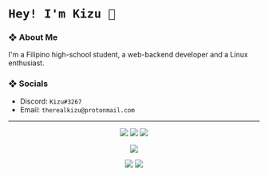 <!-- TITLE -->
# `Hey! I'm Kizu 👋`

<!-- ABOUT ME -->
### ❖ About Me

   I'm a Filipino high-school student, a web-backend developer and a Linux enthusiast.

<!--- SOCIALS -->
### ❖ Socials

   * Discord: `Kizu#3267`
   * Email: `therealkizu@protonmail.com`

---

<p/>

<!-- GITHUB STATS -->

<p align="center">
   <img src="https://img.shields.io/badge/TypeScript-007ACC?style=for-the-badge&logo=typescript&logoColor=white">
   <img src="https://img.shields.io/badge/Node.js-339933?style=for-the-badge&logo=nodedotjs&logoColor=white">
   <img src="https://img.shields.io/badge/Rust-F74B00?style=for-the-badge&logo=Rust&logoColor=white">
</p>

<p align="center">
   <img src="https://github-profile-trophy.vercel.app/?username=TheRealKizu&theme=juicyfresh&no-frame=true&margin-w=20&rank=SECRET,S,AAA,AA,A">
</p>

<p align="center">
   <img src="https://github-readme-stats.vercel.app/api?username=TheRealKizu&hide=issues&show_icons=true&title_color=84a0c6&bg_color=13141d&icon_color=89b8c2&text_color=84a0c6&line_height=24&count_private=true&include_all_commits=true">

   <img src="https://github-readme-stats.vercel.app/api/top-langs/?username=TheRealKizu&layout=compact&show_icons=true&title_color=84a0c6&bg_color=13141d&icon_color=89b8c2&text_color=84a0c6&&langs_count=6&hide=php,vim script,java,scss">
</p>
